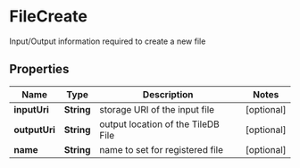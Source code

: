 

# FileCreate

Input/Output information required to create a new file

## Properties

| Name | Type | Description | Notes |
|------------ | ------------- | ------------- | -------------|
|**inputUri** | **String** | storage URI of the input file |  [optional] |
|**outputUri** | **String** | output location of the TileDB File |  [optional] |
|**name** | **String** | name to set for registered file |  [optional] |



